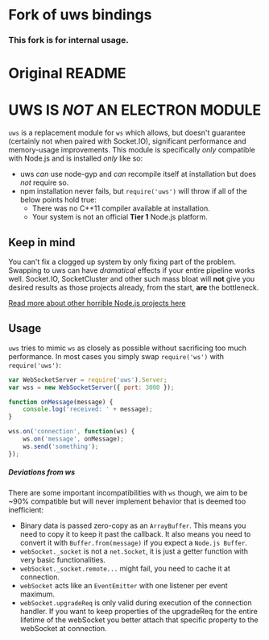 # Fork of uws bindings
### This fork is for internal usage.

# Original README

# UWS IS *NOT* AN ELECTRON MODULE
`uws` is a replacement module for `ws` which allows, but doesn't guarantee (certainly not when paired with Socket.IO), significant performance and memory-usage improvements. This module is specifically *only* compatible with Node.js and is installed *only* like so:


* uws *can* use node-gyp and *can* recompile itself at installation but does *not* require so.
* npm installation never fails, but `require('uws')` will throw if all of the below points hold true:
  * There was no C++11 compiler available at installation.
  * Your system is not an official **Tier 1** Node.js platform.
  
## Keep in mind
You can't fix a clogged up system by only fixing part of the problem. Swapping to uws can have *dramatical* effects if your entire pipeline works well. Socket.IO, SocketCluster and other such mass bloat will **not** give you desired results as those projects already, from the start, **are** the bottleneck.

[Read more about other horrible Node.js projects here](https://github.com/alexhultman/The-Node.js-performance-palette)

## Usage
`uws` tries to mimic `ws` as closely as possible without sacrificing too much performance. In most cases you simply swap `require('ws')` with `require('uws')`:

```javascript
var WebSocketServer = require('uws').Server;
var wss = new WebSocketServer({ port: 3000 });

function onMessage(message) {
    console.log('received: ' + message);
}

wss.on('connection', function(ws) {
    ws.on('message', onMessage);
    ws.send('something');
});
```

##### Deviations from ws
There are some important incompatibilities with `ws` though, we aim to be ~90% compatible but will never implement behavior that is deemed too inefficient:

* Binary data is passed zero-copy as an `ArrayBuffer`. This means you need to copy it to keep it past the callback. It also means you need to convert it with `Buffer.from(message)` if you expect a `Node.js Buffer`.
* `webSocket._socket` is not a `net.Socket`, it is just a getter function with very basic functionalities.
* `webSocket._socket.remote...` might fail, you need to cache it at connection.
* `webSocket` acts like an `EventEmitter` with one listener per event maximum.
* `webSocket.upgradeReq` is only valid during execution of the connection handler. If you want to keep properties of the upgradeReq for the entire lifetime of the webSocket you better attach that specific property to the webSocket at connection.
